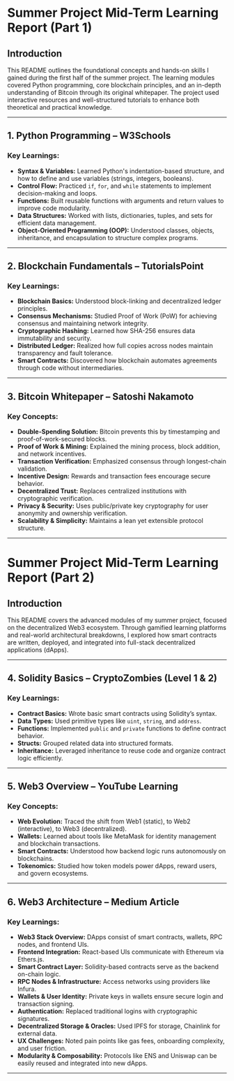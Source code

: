 
# Summer Project Mid-Term Learning Report (Part 1)

## Introduction

This README outlines the foundational concepts and hands-on skills I gained during the first half of the summer project. The learning modules covered Python programming, core blockchain principles, and an in-depth understanding of Bitcoin through its original whitepaper. The project used interactive resources and well-structured tutorials to enhance both theoretical and practical knowledge.

---

## 1. Python Programming – W3Schools

### Key Learnings:
- **Syntax & Variables:** Learned Python's indentation-based structure, and how to define and use variables (strings, integers, booleans).
- **Control Flow:** Practiced `if`, `for`, and `while` statements to implement decision-making and loops.
- **Functions:** Built reusable functions with arguments and return values to improve code modularity.
- **Data Structures:** Worked with lists, dictionaries, tuples, and sets for efficient data management.
- **Object-Oriented Programming (OOP):** Understood classes, objects, inheritance, and encapsulation to structure complex programs.

---

## 2. Blockchain Fundamentals – TutorialsPoint

### Key Learnings:
- **Blockchain Basics:** Understood block-linking and decentralized ledger principles.
- **Consensus Mechanisms:** Studied Proof of Work (PoW) for achieving consensus and maintaining network integrity.
- **Cryptographic Hashing:** Learned how SHA-256 ensures data immutability and security.
- **Distributed Ledger:** Realized how full copies across nodes maintain transparency and fault tolerance.
- **Smart Contracts:** Discovered how blockchain automates agreements through code without intermediaries.

---

## 3. Bitcoin Whitepaper – Satoshi Nakamoto

### Key Concepts:
- **Double-Spending Solution:** Bitcoin prevents this by timestamping and proof-of-work-secured blocks.
- **Proof of Work & Mining:** Explained the mining process, block addition, and network incentives.
- **Transaction Verification:** Emphasized consensus through longest-chain validation.
- **Incentive Design:** Rewards and transaction fees encourage secure behavior.
- **Decentralized Trust:** Replaces centralized institutions with cryptographic verification.
- **Privacy & Security:** Uses public/private key cryptography for user anonymity and ownership verification.
- **Scalability & Simplicity:** Maintains a lean yet extensible protocol structure.

---



# Summer Project Mid-Term Learning Report (Part 2)

## Introduction

This README covers the advanced modules of my summer project, focused on the decentralized Web3 ecosystem. Through gamified learning platforms and real-world architectural breakdowns, I explored how smart contracts are written, deployed, and integrated into full-stack decentralized applications (dApps).

---

## 4. Solidity Basics – CryptoZombies (Level 1 & 2)

### Key Learnings:
- **Contract Basics:** Wrote basic smart contracts using Solidity’s syntax.
- **Data Types:** Used primitive types like `uint`, `string`, and `address`.
- **Functions:** Implemented `public` and `private` functions to define contract behavior.
- **Structs:** Grouped related data into structured formats.
- **Inheritance:** Leveraged inheritance to reuse code and organize contract logic efficiently.

---

## 5. Web3 Overview – YouTube Learning

### Key Concepts:
- **Web Evolution:** Traced the shift from Web1 (static), to Web2 (interactive), to Web3 (decentralized).
- **Wallets:** Learned about tools like MetaMask for identity management and blockchain transactions.
- **Smart Contracts:** Understood how backend logic runs autonomously on blockchains.
- **Tokenomics:** Studied how token models power dApps, reward users, and govern ecosystems.

---

## 6. Web3 Architecture – Medium Article

### Key Learnings:
- **Web3 Stack Overview:** DApps consist of smart contracts, wallets, RPC nodes, and frontend UIs.
- **Frontend Integration:** React-based UIs communicate with Ethereum via Ethers.js.
- **Smart Contract Layer:** Solidity-based contracts serve as the backend on-chain logic.
- **RPC Nodes & Infrastructure:** Access networks using providers like Infura.
- **Wallets & User Identity:** Private keys in wallets ensure secure login and transaction signing.
- **Authentication:** Replaced traditional logins with cryptographic signatures.
- **Decentralized Storage & Oracles:** Used IPFS for storage, Chainlink for external data.
- **UX Challenges:** Noted pain points like gas fees, onboarding complexity, and user friction.
- **Modularity & Composability:** Protocols like ENS and Uniswap can be easily reused and integrated into new dApps.

---
